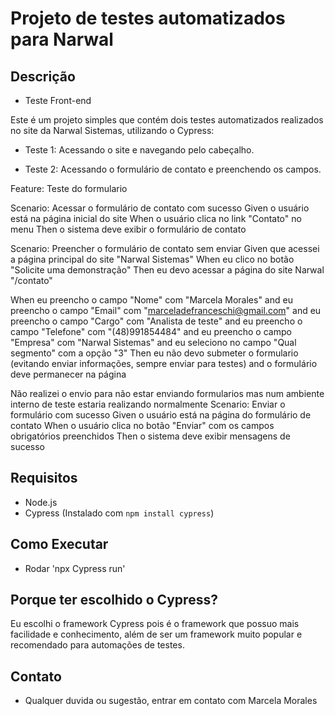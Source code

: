 # Projeto de testes automatizados para Narwal

## Descrição

- Teste Front-end

Este é um projeto simples que contém dois testes automatizados realizados no site da Narwal Sistemas, utilizando o Cypress:

- Teste 1: Acessando o site e navegando pelo cabeçalho.

  
- Teste 2: Acessando o formulário de contato e preenchendo os campos.

Feature: Teste do formulario

Scenario: Acessar o formulário de contato com sucesso
Given o usuário está na página inicial do site
When o usuário clica no link "Contato" no menu
Then o sistema deve exibir o formulário de contato

Scenario: Preencher o formulário de contato sem enviar
Given que acessei a página principal do site "Narwal Sistemas"
When eu clico no botão "Solicite uma demonstração"
Then eu devo acessar a página do site Narwal "/contato"

When eu preencho o campo "Nome" com "Marcela Morales"
and eu preencho o campo "Email" com "marceladefranceschi@gmail.com"
and eu preencho o campo "Cargo" com "Analista de teste"
and eu preencho o campo "Telefone" com "(48)991854484"
and eu preencho o campo "Empresa" com "Narwal Sistemas"
and eu seleciono no campo "Qual segmento" com a opção "3"
Then eu não devo submeter o formulario (evitando enviar informações, sempre enviar para testes)
and o formulário deve permanecer na página

Não realizei o envio para não estar enviando formularios mas num ambiente interno de teste estaria realizando normalmente
Scenario: Enviar o formulário com sucesso
Given o usuário está na página do formulário de contato
When o usuário clica no botão "Enviar" com os campos obrigatórios preenchidos
Then o sistema deve exibir mensagens de sucesso

## Requisitos

- Node.js
- Cypress (Instalado com `npm install cypress`)

## Como Executar

- Rodar 'npx Cypress run'

## Porque ter escolhido o Cypress?

Eu escolhi o framework Cypress pois é o framework que possuo mais facilidade e conhecimento, além de ser um framework muito popular e recomendado para automações de testes. 

## Contato

- Qualquer duvida ou sugestão, entrar em contato com Marcela Morales
